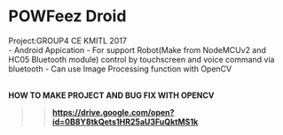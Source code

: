 <H1>POWFeez Droid</H1>
Project:GROUP4 CE KMITL 2017<br>
- Android Appication
- For support Robot(Make from NodeMCUv2 and HC05 Bluetooth module) control by touchscreen and voice command via bluetooth
- Can use Image Processing function with OpenCV

<br>
<br>


<B>HOW TO MAKE PROJECT AND BUG FIX WITH OPENCV<B><br>
>> https://drive.google.com/open?id=0B8Y8tkQets1HR25aU3FuQktMS1k<br>
